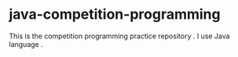 # java-competition-programming
This is the competition programming practice repository . I use Java language .
